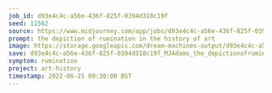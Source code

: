 ```yaml
---
job_id: d93e4c4c-a56e-436f-825f-0394d318c19f
seed: 11562
source: https://www.midjourney.com/app/jobs/d93e4c4c-a56e-436f-825f-0394d318c19f/
prompt: the depiction of rumination in the history of art
image: https://storage.googleapis.com/dream-machines-output/d93e4c4c-a56e-436f-825f-0394d318c19f/0_0.png
save: d93e4c4c-a56e-436f-825f-0394d318c19f_MJAdams_the_depictionofruminationinthehistoryofart.png
symptom: rumination
project: art-history
timestamp: 2022-06-25 09:30:00 BST
---
```

